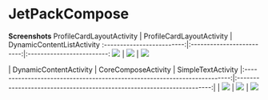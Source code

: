 # JetPackCompose

<b>Screenshots</b>
ProfileCardLayoutActivity            |  ProfileCardLayoutActivity            |  DynamicContentListActivity
:-------------------------:|:-------------------------:|:-------------------------:
![](JetpackComposeApplication%2Fscreenshots%2FProfileCardLayoutActivity-1.png)  |  ![](JetpackComposeApplication%2Fscreenshots%2FProfileCardLayoutActivity-2.png)  |  ![](JetpackComposeApplication%2Fscreenshots%2FDynamicContentListActivity.png)

|                          DynamicContentActivity                           |                          CoreComposeActivity                           |                           SimpleTextActivity
|:-------------------------------------------------------------------------:|:----------------------------------------------------------------------:|
| ![](JetpackComposeApplication%2Fscreenshots%2FDynamicContentActivity.png) | ![](JetpackComposeApplication%2Fscreenshots%2FCoreComposeActivity.png) | ![](JetpackComposeApplication%2Fscreenshots%2FSimpleTextActivity.png)
